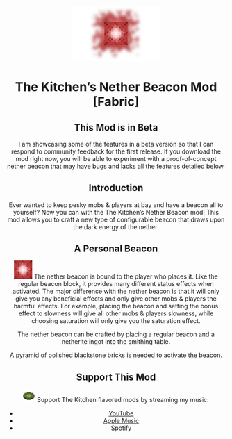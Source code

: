 <center style="margin-bottom: 40px;"> <img src="knb.assets/image-20210911195341155.png" style="zoom:20%;" </center>

# The Kitchen’s Nether Beacon Mod [Fabric]

## This Mod is in Beta

I am showcasing some of the features in a beta version so that I can respond to community feedback for the first release.  If you download the mod right now, you will be able to experiment with a proof-of-concept nether beacon that may have bugs and lacks all the features detailed below.

## Introduction

Ever wanted to keep pesky mobs & players at bay and have a beacon all to yourself?  Now you can with the The Kitchen’s Nether Beacon mod!  This mod allows you to craft a new type of configurable beacon that draws upon the dark energy of the nether.

## A Personal Beacon 

<img src="knb.assets/image-20210911195341155.jpg" style="zoom:5%; margin-left: 0; margin-top: -.5%;"> The nether beacon is bound to the player who places it.  Like the regular beacon block, it provides many different status effects when activated.  The major difference with the nether beacon is that it will only give you any beneficial effects and only give other mobs & players the harmful effects.  For example, placing the beacon and setting the bonus effect to slowness will give all other mobs & players slowness, while choosing saturation will only give you the saturation effect. 

The nether beacon can be crafted by placing a regular beacon and a netherite ingot into the smithing table.

A pyramid of polished blackstone bricks is needed to activate the beacon.

## Support This Mod

<div> <img src="knb.assets/altitude.png" style="zoom:175%; display: inline;" /> <div style="display: inline;">Support The Kitchen flavored mods by streaming my music:</div></div>

- [YouTube](https://www.youtube.com/channel/UCw7YTR6oSIan42thJCtWC9g)
- [Apple Music](https://music.apple.com/us/artist/the-kitchen/1480129249)
- [Spotify](https://open.spotify.com/artist/3UZDsnAmnpGlFGlFyikvIt?si=9_Q_CU9dTWeuguzNHZesoQ&dl_branch=1)


